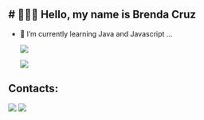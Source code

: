 ##  # 👩🏻‍💻 Hello, my name is  Brenda Cruz


- 🌱 I’m currently learning Java and Javascript ...









  <a href="https://instagram.com/brenndacruuz" target="_blank"><img src="https://img.shields.io/badge/-Instagram-%23E4405F?style=for-the-badge&logo=instagram&logoColor=white" target="_blank"></a>

  <a href="https://discord.gg/wagxzStdcR" target="_blank"><img src="https://img.shields.io/badge/Discord-7289DA?style=for-the-badge&logo=discord&logoColor=white" target="_blank"></a> 





## Contacts:

<div> 
<a href = "mailto:brend4cruz@gmail.com"> <img src="https://img.shields.io/badge/Gmail-D14836?style=for-the-badge&logo=gmail&logoColor=white" target="_blank"></a>
<a href=" https://www.linkedin.com/in/brenndacruuz/" target="_blank"><img src="https://img.shields.io/badge/-LinkedIn-%230077B5?style=for-the-badge&logo=linkedin&logoColor=white"  target="_blank"></a> 
  
</div>&nbsp;&nbsp;


